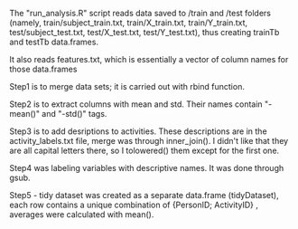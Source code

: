 The "run_analysis.R" script reads data saved to /train and /test folders (namely, train/subject_train.txt, train/X_train.txt, train/Y_train.txt, test/subject_test.txt, test/X_test.txt, test/Y_test.txt), thus creating trainTb and testTb data.frames. 

It also reads features.txt, which is essentially a vector of column names for those data.frames

Step1 is to merge data sets; it is carried out with rbind function.

Step2 is to extract columns with mean and std. Their names contain "-mean()" and "-std()" tags.

Step3 is to add desriptions to activities. These descriptions are in the activity_labels.txt file, merge was through inner_join().
I didn't like that they are all capital letters there, so I tolowered() them except for the first one.

Step4 was labeling variables with descriptive names. It was done through gsub.

Step5 - tidy dataset was created as a separate data.frame (tidyDataset), each row contains a unique combination of {PersonID; ActivityID} , averages were calculated with mean().


